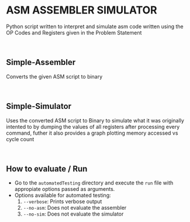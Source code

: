 # ASM ASSEMBLER SIMULATOR
Python script written to interpret and simulate asm code written using the OP Codes and Registers given in the Problem Statement

<br>

## Simple-Assembler
Converts the given ASM script to binary

<br>

## Simple-Simulator
Uses the converted ASM script to Binary to simulate what it was originally intented to by dumping the values of all registers after processing every command, futher it also provides a graph plotting memory accessed vs cycle count

<br>

## How to evaluate / Run
* Go to the `automatedTesting` directory and execute the `run` file with appropiate options passed as arguments.
* Options available for automated testing:
	1. `--verbose`: Prints verbose output
	2. `--no-asm`: Does not evaluate the assembler
	3. `--no-sim`: Does not evaluate the simulator
